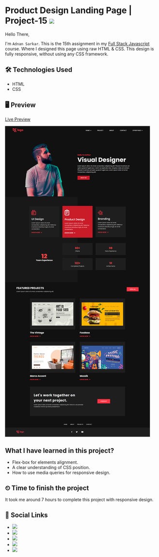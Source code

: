 # Product Design Landing Page | Project-15 ![](https://img.shields.io/badge/Technologies-HTML--CSS-orange)

Hello There,

I'm `Adnan Sarkar`. This is the 15th assignment in my [Full Stack Javascript](https://ineuron.ai/course/Full-Stack-Javascript-Web-Developer) course. Where I designed this page using raw HTML & CSS. This design is fully responsive, without using any CSS framework.

## 🛠 Technologies Used
- HTML
- CSS

## 🖥 Preview

[Live Preview](https://product-design-landingpage-project-15.netlify.app/)

![](Product%20Design%20Landing%20Page.png)

##  What I have learned in this project?
- Flex-box for elements alignment.
- A clear understanding of CSS position.
- How to use media queries for responsive design.

## ⏲ Time to finish the project
It took me around 7 hours to complete this project with responsive design.

## 📢 Social Links
- [![](https://img.shields.io/badge/Twitter-1DA1F2?style=for-the-badge&logo=twitter&logoColor=white)](https://twitter.com/AdnanSarkar14)
- [![](https://img.shields.io/badge/LinkedIn-0077B5?style=for-the-badge&logo=linkedin&logoColor=white)](https://www.linkedin.com/in/adnan-sarkar-8b54341a0/)
- [![](https://img.shields.io/badge/Facebook-1877F2?style=for-the-badge&logo=facebook&logoColor=white)](https://www.facebook.com/adnansarkaraduvai/)
- [![](https://img.shields.io/badge/Hashnode-2962FF?style=for-the-badge&logo=hashnode&logoColor=white)](https://adnansarkar.hashnode.dev/)
- [![](	https://img.shields.io/badge/Instagram-E4405F?style=for-the-badge&logo=instagram&logoColor=white)](https://www.instagram.com/_a_d_u_v_a_i_/)
